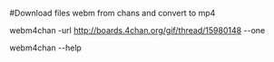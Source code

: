 #Download files webm from chans and convert to mp4

webm4chan -url http://boards.4chan.org/gif/thread/15980148 --one

webm4chan --help
